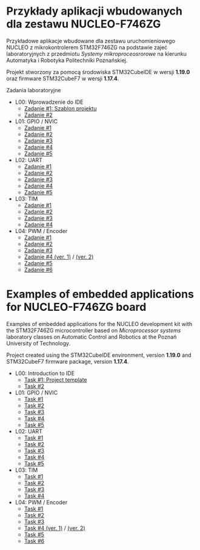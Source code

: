 # Przykłady aplikacji wbudowanych dla zestawu NUCLEO-F746ZG

Przykładowe aplikacje wbudowane dla zestawu uruchomieniowego NUCLEO z mikrokontrolerem STM32F746ZG na podstawie zajeć laboratoryjnych z przedmiotu *Systemy mikroproceosrorowe* na kierunku Automatyka i Robotyka Politechniki Poznańskiej.

Projekt stworzony za pomocą środowiska STM32CubeIDE w wersji **1.19.0** oraz firmware STM32CubeF7 w wersji **1.17.4**.

Zadania laboratoryjne
- L00: Wprowadzenie do IDE
  - [Zadanie #1: Szablon projektu](https://github.com/adrianwojcikpp/NUCLEO-F746ZG-Examples-ver-2025-26/tree/462886fada69df4fbc8d2661fbe2b203d966a958/L00_Example)
  - [Zadanie #2](https://github.com/adrianwojcikpp/NUCLEO-F746ZG-Examples-ver-2025-26/tree/59cae65e72af171dce676ab8bef43f9ab99643d7/L00_Example)
- L01: GPIO / NVIC
  - [Zadanie #1](https://github.com/adrianwojcikpp/NUCLEO-F746ZG-Examples-ver-2025-26/tree/df037214486f5385f5d25bf9b436dc737f74c958/L02_Example) 
  - [Zadanie #2](https://github.com/adrianwojcikpp/NUCLEO-F746ZG-Examples-ver-2025-26/tree/7c2437f82ca7018f801367fa5e8a02e482cfb126/L01_Example)
  - [Zadanie #3](https://github.com/adrianwojcikpp/NUCLEO-F746ZG-Examples-ver-2025-26/tree/ed1a6a03511bba850077f9911eb5dfde0e9a72bb/L01_Example)
  - [Zadanie #4](https://github.com/adrianwojcikpp/NUCLEO-F746ZG-Examples-ver-2025-26/tree/ff5b1e759b604fb26844ec616a9161b984d82458/L01_Example)
  - [Zadanie #5](https://github.com/adrianwojcikpp/NUCLEO-F746ZG-Examples-ver-2025-26/tree/4d44f6c2e5c213540e32b33e325f7371aa30368e/L01_Example)
- L02: UART
  - [Zadanie #1](https://github.com/adrianwojcikpp/NUCLEO-F746ZG-Examples-ver-2025-26/tree/df037214486f5385f5d25bf9b436dc737f74c958/L02_Example)
  - [Zadanie #2](https://github.com/adrianwojcikpp/NUCLEO-F746ZG-Examples-ver-2025-26/tree/8f78a4e24eb993024182512d4a0fac5158aa0a7b/L02_Example)
  - [Zadanie #3](https://github.com/adrianwojcikpp/NUCLEO-F746ZG-Examples-ver-2025-26/tree/87d6c67db8d3376f41d311e3c43df2e891d03757/L02_Example)
  - [Zadanie #4](https://github.com/adrianwojcikpp/NUCLEO-F746ZG-Examples-ver-2025-26/tree/5ee7e38e7b77890d05c63c02f1c285618658ad01/L02_Example)
  - [Zadanie #5](https://github.com/adrianwojcikpp/NUCLEO-F746ZG-Examples-ver-2025-26/tree/433fb7a2d0c18e8fc49b7e6dc0d63b060ee085fe/L02_Example)
- L03: TIM
  - [Zadanie #1](https://github.com/adrianwojcikpp/NUCLEO-F746ZG-Examples-ver-2025-26/tree/103fe004566c4d2a4fa76c7cce00b01a7d556f5b/L03_Example)
  - [Zadanie #2](https://github.com/adrianwojcikpp/NUCLEO-F746ZG-Examples-ver-2025-26/tree/6817f998e98c9edb75be4c5f01b82e7dbe6e0d14/L03_Example)
  - [Zadanie #3](https://github.com/adrianwojcikpp/NUCLEO-F746ZG-Examples-ver-2025-26/tree/daa4e1f60f07474d721dcd13dc4f142bc7b6a511/L03_Example)
  - [Zadanie #4](https://github.com/adrianwojcikpp/NUCLEO-F746ZG-Examples-ver-2025-26/tree/a46a16b21d17ebf6ef9f2370ef28092a7d8148c2/L03_Example)
- L04: PWM / Encoder
  - [Zadanie #1](https://github.com/adrianwojcikpp/NUCLEO-F746ZG-Examples-ver-2025-26/tree/b4d6a70f2f6dcb1459dda41ea5f4f2d5b738a234/L04_Example)
  - [Zadanie #2](https://github.com/adrianwojcikpp/NUCLEO-F746ZG-Examples-ver-2025-26/tree/d42321faaa2fb14f334aa2b4d6505b3d13773439/L04_Example)
  - [Zadanie #3](https://github.com/adrianwojcikpp/NUCLEO-F746ZG-Examples-ver-2025-26/tree/88481dfa6e5d1225a6aa83c1be451587b3a4caf4/L04_Example)
  - [Zadanie #4 (ver. 1)](https://github.com/adrianwojcikpp/NUCLEO-F746ZG-Examples-ver-2025-26/tree/2a87fc6b0c39e9a4b8c1d041768dc042e3e0a47b/L04_Example) / [(ver. 2)](https://github.com/adrianwojcikpp/NUCLEO-F746ZG-Examples-ver-2025-26/tree/6e2b315da45fda13fcd9072a154afa6ec132074d/L04_Example)
  - [Zadanie #5](https://github.com/adrianwojcikpp/NUCLEO-F746ZG-Examples-ver-2025-26/tree/d920c00c17aafb8fed6e2d4771fc95d4cb37457b/L04_Example)
  - [Zadanie #6](https://github.com/adrianwojcikpp/NUCLEO-F746ZG-Examples-ver-2025-26/tree/8a69718351b516543bb01f6ca5dc41b1ec9d09e8/L04_Example)
    
# Examples of embedded applications for NUCLEO-F746ZG board

Examples of embedded applications for the NUCLEO development kit with the STM32F746ZG microcontroller based on *Microprocessor systems* laboratory classes on Automatic Control and Robotics at the Poznań University of Technology.

Project created using the STM32CubeIDE environment, version **1.19.0** and STM32CubeF7 firmware package, version **1.17.4**.

- L00: Introduction to IDE
  - [Task #1: Project template](https://github.com/adrianwojcikpp/NUCLEO-F746ZG-Examples-ver-2025-26/tree/462886fada69df4fbc8d2661fbe2b203d966a958/L00_Example)
  - [Task #2](https://github.com/adrianwojcikpp/NUCLEO-F746ZG-Examples-ver-2025-26/tree/59cae65e72af171dce676ab8bef43f9ab99643d7/L00_Example)
- L01: GPIO / NVIC
  - [Task #1](https://github.com/adrianwojcikpp/NUCLEO-F746ZG-Examples-ver-2025-26/tree/c9d180895f43fb4788aa38d7c605e8e43994af62/L01_Example) 
  - [Task #2](https://github.com/adrianwojcikpp/NUCLEO-F746ZG-Examples-ver-2025-26/tree/7c2437f82ca7018f801367fa5e8a02e482cfb126/L01_Example)
  - [Task #3](https://github.com/adrianwojcikpp/NUCLEO-F746ZG-Examples-ver-2025-26/tree/ed1a6a03511bba850077f9911eb5dfde0e9a72bb/L01_Example)
  - [Task #4](https://github.com/adrianwojcikpp/NUCLEO-F746ZG-Examples-ver-2025-26/tree/ff5b1e759b604fb26844ec616a9161b984d82458/L01_Example)
  - [Task #5](https://github.com/adrianwojcikpp/NUCLEO-F746ZG-Examples-ver-2025-26/tree/4d44f6c2e5c213540e32b33e325f7371aa30368e/L01_Example)
- L02: UART
  - [Task #1](https://github.com/adrianwojcikpp/NUCLEO-F746ZG-Examples-ver-2025-26/tree/df037214486f5385f5d25bf9b436dc737f74c958/L02_Example)
  - [Task #2](https://github.com/adrianwojcikpp/NUCLEO-F746ZG-Examples-ver-2025-26/tree/8f78a4e24eb993024182512d4a0fac5158aa0a7b/L02_Example)
  - [Task #3](https://github.com/adrianwojcikpp/NUCLEO-F746ZG-Examples-ver-2025-26/tree/87d6c67db8d3376f41d311e3c43df2e891d03757/L02_Example)
  - [Task #4](https://github.com/adrianwojcikpp/NUCLEO-F746ZG-Examples-ver-2025-26/tree/5ee7e38e7b77890d05c63c02f1c285618658ad01/L02_Example)
  - [Task #5](https://github.com/adrianwojcikpp/NUCLEO-F746ZG-Examples-ver-2025-26/tree/433fb7a2d0c18e8fc49b7e6dc0d63b060ee085fe/L02_Example)
- L03: TIM
  - [Task #1](https://github.com/adrianwojcikpp/NUCLEO-F746ZG-Examples-ver-2025-26/tree/103fe004566c4d2a4fa76c7cce00b01a7d556f5b/L03_Example)
  - [Task #2](https://github.com/adrianwojcikpp/NUCLEO-F746ZG-Examples-ver-2025-26/tree/6817f998e98c9edb75be4c5f01b82e7dbe6e0d14/L03_Example)
  - [Task #3](https://github.com/adrianwojcikpp/NUCLEO-F746ZG-Examples-ver-2025-26/tree/daa4e1f60f07474d721dcd13dc4f142bc7b6a511/L03_Example)
  - [Task #4](https://github.com/adrianwojcikpp/NUCLEO-F746ZG-Examples-ver-2025-26/tree/a46a16b21d17ebf6ef9f2370ef28092a7d8148c2/L03_Example)
- L04: PWM / Encoder
  - [Task #1](https://github.com/adrianwojcikpp/NUCLEO-F746ZG-Examples-ver-2025-26/tree/b4d6a70f2f6dcb1459dda41ea5f4f2d5b738a234/L04_Example)
  - [Task #2](https://github.com/adrianwojcikpp/NUCLEO-F746ZG-Examples-ver-2025-26/tree/d42321faaa2fb14f334aa2b4d6505b3d13773439/L04_Example)
  - [Task #3](https://github.com/adrianwojcikpp/NUCLEO-F746ZG-Examples-ver-2025-26/tree/88481dfa6e5d1225a6aa83c1be451587b3a4caf4/L04_Example)
  - [Task #4 (ver. 1)](https://github.com/adrianwojcikpp/NUCLEO-F746ZG-Examples-ver-2025-26/tree/2a87fc6b0c39e9a4b8c1d041768dc042e3e0a47b/L04_Example) / [(ver. 2)](https://github.com/adrianwojcikpp/NUCLEO-F746ZG-Examples-ver-2025-26/tree/6e2b315da45fda13fcd9072a154afa6ec132074d/L04_Example)
  - [Task #5](https://github.com/adrianwojcikpp/NUCLEO-F746ZG-Examples-ver-2025-26/tree/d920c00c17aafb8fed6e2d4771fc95d4cb37457b/L04_Example)
  - [Task #6](https://github.com/adrianwojcikpp/NUCLEO-F746ZG-Examples-ver-2025-26/tree/8a69718351b516543bb01f6ca5dc41b1ec9d09e8/L04_Example)
